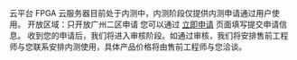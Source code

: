 云平台 FPGA 云服务器目前处于内测中，内测阶段仅提供内测申请通过用户使用。
开放区域：只开放广州二区申请
您可以通过 [立即申请](/act/apply/fpga) 页面填写提交申请信息。
收到您的申请后，我们将进入审核阶段。如通过审核，我们将安排售前工程师与您联系安排内测使用，具体产品价格将由售前工程师与您洽谈。